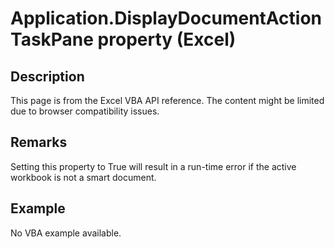 # Application.DisplayDocumentActionTaskPane property (Excel)

## Description
This page is from the Excel VBA API reference. The content might be limited due to browser compatibility issues.

## Remarks
Setting this property to True will result in a run-time error if the active workbook is not a smart document.

## Example
No VBA example available.
